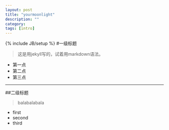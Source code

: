 ```yaml
---
layout: post
title: "yourmoonlight"
description: ""
category: 
tags: [intro]
---
```

{% include JB/setup %}
#一级标题
>这是用jekyll写的，试着用markdown语法。
* 第一点
* 第二点
* 第三点
***
##二级标题
>balabalabala
- first
- second
- third
